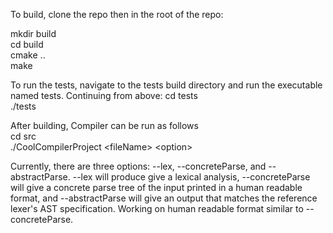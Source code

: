 To build, clone the repo then in the root of the repo:

mkdir build <br />
cd build <br />
cmake .. <br />
make <br />

To run the tests, navigate to the tests build directory and run the executable named tests. Continuing from above:
cd tests <br />
./tests <br />

After building, Compiler can be run as follows <br />
cd src <br />
./CoolCompilerProject \<fileName\> \<option\> <br />

Currently, there are three options: --lex, --concreteParse, and --abstractParse. --lex will produce give a lexical analysis, --concreteParse will give a concrete parse tree of the input printed in a human readable format, and --abstractParse will give an output that matches the reference lexer's AST specification. Working on human readable format similar to --concreteParse.
